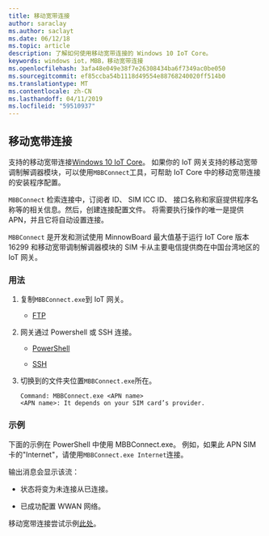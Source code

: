 ```yaml
---
title: 移动宽带连接
author: saraclay
ms.author: saclayt
ms.date: 06/12/18
ms.topic: article
description: 了解如何使用移动宽带连接的 Windows 10 IoT Core。
keywords: windows iot，MBB，移动宽带连接
ms.openlocfilehash: 3afa48e049e38f7e26308434ba6f7349ac0be050
ms.sourcegitcommit: ef85ccba54b1118d49554e88768240020ff514b0
ms.translationtype: MT
ms.contentlocale: zh-CN
ms.lasthandoff: 04/11/2019
ms.locfileid: "59510937"
---
```

## <a name="mobile-broadband-connection"></a>移动宽带连接

支持的移动宽带连接[Windows 10 IoT Core](http://windowsondevices.com)。 如果你的 IoT 网关支持的移动宽带调制解调器模块，可以使用`MBBConnect`工具，可帮助 IoT Core 中的移动宽带连接的安装程序配置。

`MBBConnect` 检索连接中，订阅者 ID、 SIM ICC ID、 接口名称和家庭提供程序名称等的相关信息。然后，创建连接配置文件。 将需要执行操作的唯一是提供 APN，并且它将自动设置连接。

`MBBConnect` 是开发和测试使用 MinnowBoard 最大值基于运行 IoT Core 版本 16299 和移动宽带调制解调器模块的 SIM 卡从主要电信提供商在中国台湾地区的 IoT 网关。

### <a name="usage"></a>用法

1. 复制`MBBConnect.exe`到 IoT 网关。

   * [FTP](https://docs.microsoft.com/windows/iot-core/connect-your-device/ftp)

2. 网关通过 Powershell 或 SSH 连接。

   * [PowerShell](https://docs.microsoft.com/windows/iot-core/connect-your-device/powershell)

   * [SSH](https://docs.microsoft.com/windows/iot-core/connect-your-device/SSH)

3. 切换到的文件夹位置`MBBConnect.exe`所在。 
   ```
   Command: MBBConnect.exe <APN name>
   <APN name>: It depends on your SIM card’s provider. 
   ```

### <a name="example"></a>示例
下面的示例在 PowerShell 中使用 MBBConnect.exe。 例如，如果此 APN SIM 卡的"Internet"，请使用`MBBConnect.exe Internet`连接。
 
输出消息会显示该流：

* 状态将变为未连接从已连接。 

* 已成功配置 WWAN 网络。

移动宽带连接尝试示例[此处](https://github.com/ms-iot/iot-utilities/tree/master/MBBConnect)。
